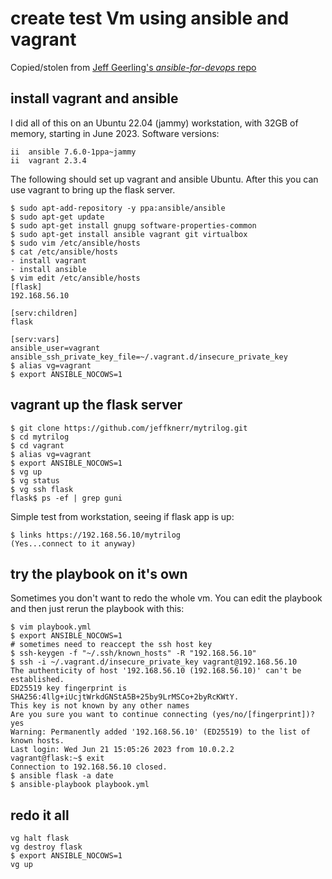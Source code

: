 
# create test Vm using ansible and vagrant

Copied/stolen from 
[Jeff Geerling's *ansible-for-devops* repo](https://github.com/geerlingguy/ansible-for-devops/blob/master/drupal/provisioning/playbook.yml)

## install vagrant and ansible

I did all of this on an Ubuntu 22.04 (jammy) workstation, 
with 32GB of memory, starting in June 2023. Software
versions:

```
ii  ansible 7.6.0-1ppa~jammy
ii  vagrant 2.3.4  
```

The following should set up vagrant and ansible Ubuntu.
After this you can use vagrant to bring up the flask server.

```
$ sudo apt-add-repository -y ppa:ansible/ansible
$ sudo apt-get update
$ sudo apt-get install gnupg software-properties-common 
$ sudo apt-get install ansible vagrant git virtualbox
$ sudo vim /etc/ansible/hosts
$ cat /etc/ansible/hosts
- install vagrant
- install ansible
$ vim edit /etc/ansible/hosts
[flask]
192.168.56.10

[serv:children]
flask

[serv:vars]
ansible_user=vagrant
ansible_ssh_private_key_file=~/.vagrant.d/insecure_private_key
$ alias vg=vagrant
$ export ANSIBLE_NOCOWS=1
```

## vagrant up the flask server

```
$ git clone https://github.com/jeffknerr/mytrilog.git
$ cd mytrilog
$ cd vagrant
$ alias vg=vagrant
$ export ANSIBLE_NOCOWS=1
$ vg up
$ vg status
$ vg ssh flask
flask$ ps -ef | grep guni
```

Simple test from workstation, seeing if flask app is up:

```
$ links https://192.168.56.10/mytrilog
(Yes...connect to it anyway)
```

## try the playbook on it's own

Sometimes you don't want to redo the whole vm. You can edit the
playbook and then just rerun the playbook with this:

```
$ vim playbook.yml
$ export ANSIBLE_NOCOWS=1
# sometimes need to reaccept the ssh host key
$ ssh-keygen -f "~/.ssh/known_hosts" -R "192.168.56.10"
$ ssh -i ~/.vagrant.d/insecure_private_key vagrant@192.168.56.10
The authenticity of host '192.168.56.10 (192.168.56.10)' can't be established.
ED25519 key fingerprint is SHA256:4llg+iUcjtWrkdGNStA5B+25by9LrMSCo+2byRcKWtY.
This key is not known by any other names
Are you sure you want to continue connecting (yes/no/[fingerprint])? yes
Warning: Permanently added '192.168.56.10' (ED25519) to the list of known hosts.
Last login: Wed Jun 21 15:05:26 2023 from 10.0.2.2
vagrant@flask:~$ exit
Connection to 192.168.56.10 closed.
$ ansible flask -a date
$ ansible-playbook playbook.yml
```


## redo it all

```
vg halt flask
vg destroy flask
$ export ANSIBLE_NOCOWS=1
vg up
```
